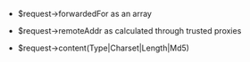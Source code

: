 - $request->forwardedFor as an array

- $request->remoteAddr as calculated through trusted proxies

- $request->content(Type|Charset|Length|Md5)
